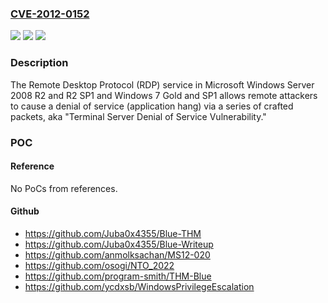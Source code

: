 ### [CVE-2012-0152](https://cve.mitre.org/cgi-bin/cvename.cgi?name=CVE-2012-0152)
![](https://img.shields.io/static/v1?label=Product&message=n%2Fa&color=blue)
![](https://img.shields.io/static/v1?label=Version&message=n%2Fa&color=blue)
![](https://img.shields.io/static/v1?label=Vulnerability&message=n%2Fa&color=brighgreen)

### Description

The Remote Desktop Protocol (RDP) service in Microsoft Windows Server 2008 R2 and R2 SP1 and Windows 7 Gold and SP1 allows remote attackers to cause a denial of service (application hang) via a series of crafted packets, aka "Terminal Server Denial of Service Vulnerability."

### POC

#### Reference
No PoCs from references.

#### Github
- https://github.com/Juba0x4355/Blue-THM
- https://github.com/Juba0x4355/Blue-Writeup
- https://github.com/anmolksachan/MS12-020
- https://github.com/osogi/NTO_2022
- https://github.com/program-smith/THM-Blue
- https://github.com/ycdxsb/WindowsPrivilegeEscalation

